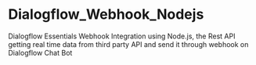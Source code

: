 # Dialogflow_Webhook_Nodejs

Dialogflow Essentials Webhook Integration using Node.js, the Rest API getting real time data from third party API and send it through webhook on Dialogflow Chat Bot
